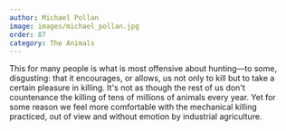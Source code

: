 ```yaml
---
author: Michael Pollan
image: images/michael_pollan.jpg
order: 87
category: The Animals
---
```


This for many people is what is most offensive about hunting—to some, disgusting: that it encourages, or allows, us not only to kill but to take a certain pleasure in killing. It's not as though the rest of us don't countenance the killing of tens of millions of animals every year. Yet for some reason we feel more comfortable with the mechanical killing practiced, out of view and without emotion by industrial agriculture.
